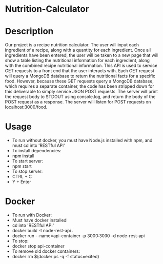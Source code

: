 # Nutrition-Calculator

# Description
Our project is a recipe nutrition calculator. The user will input each ingredient of a recipe, along with a quantity for each ingredient. Once all ingredients have been entered, the user will be taken to a new page that will show a table listing the nutritional information for each ingredient, along with the combined recipe nutritional information. This API is used to service GET requests to a front end that the user interacts with. Each GET request will query a MongoDB database to return the nutritional facts for a specific food. However, because these GET requests query a MongoDB database, which requires a separate container, the code has been stripped down for this deliverable to simply service JSON POST requests. The server will print the request body to STDOUT using console.log, and return the body of the POST request as a response. The server will listen for POST requests on localhost:3000/food.

# Usage
- To run without docker, you must have Node.js installed with npm, and must cd into 'RESTful API' 
- To install dependencies:
- npm install
- To start server:
- npm start
- To stop server:
- CTRL + C
- Y + Enter


# Docker
- To run with Docker:
- Must have docker installed
- cd into 'RESTful API'
- docker build -t node-rest-api .
- docker run --name=api-container -p 3000:3000 -d node-rest-api
- To stop:
- docker stop api-container
- To remove old docker containers:
- docker rm $(docker ps -q -f status=exited)
